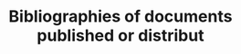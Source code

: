 ---
title: Bibliographies of documents published or distribut
longTitle: 'Bibliographies of documents published or distributed in a specific country, especially works written about that country and their inhabitants or languages.'
tags:
- gccommon
scopeNote:
- "[[National bibliographies]]"
---